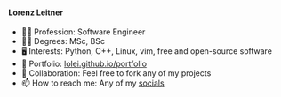 <!--
**LoLei/LoLei** is a ✨ _special_ ✨ repository because its `README.md` (this file) appears on your GitHub profile.
-->

#### Lorenz Leitner
- 👨‍💻 Profession: Software Engineer
- 🧑‍🎓 Degrees: MSc, BSc
- 🖥 Interests: Python, C++, Linux, vim, free and open-source software
- 📜 Portfolio: [lolei.github.io/portfolio](https://lolei.github.io/portfolio)
- 👯 Collaboration: Feel free to fork any of my projects
- 📫 How to reach me: Any of my [socials](https://lolei.github.io/)
